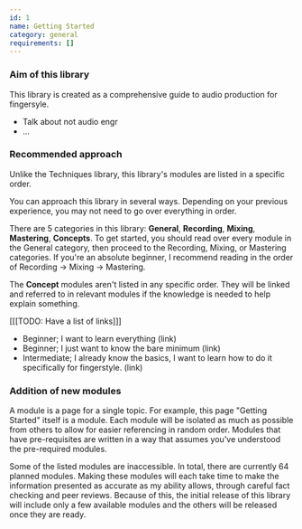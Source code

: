 ```yaml
---
id: 1
name: Getting Started
category: general
requirements: []
---
```


### Aim of this library

This library is created as a comprehensive guide to audio production for fingersyle.

- Talk about not audio engr
- ...

### Recommended approach

Unlike the Techniques library, this library's modules are listed in a specific order.

You can approach this library in several ways. Depending on your previous experience, you may not need to go over everything in order.

There are 5 categories in this library: **General**, **Recording**, **Mixing**, **Mastering**, **Concepts**. To get started, you should read over every module in the General category, then proceed to the Recording, Mixing, or Mastering categories. If you're an absolute beginner, I recommend reading in the order of Recording -> Mixing -> Mastering.

The **Concept** modules aren't listed in any specific order. They will be linked and referred to in relevant modules if the knowledge is needed to help explain something.

[[[TODO: Have a list of links]]]

- Beginner; I want to learn everything (link)
- Beginner; I just want to know the bare minimum (link)
- Intermediate; I already know the basics, I want to learn how to do it specifically for fingerstyle. (link)

### Addition of new modules

A module is a page for a single topic. For example, this page "Getting Started" itself is a module. Each module will be isolated as much as possible from others to allow for easier referencing in random order. Modules that have pre-requisites are written in a way that assumes you've understood the pre-required modules.

Some of the listed modules are inaccessible. In total, there are currently 64 planned modules. Making these modules will each take time to make the information presented as accurate as my ability allows, through careful fact checking and peer reviews. Because of this, the initial release of this library will include only a few available modules and the others will be released once they are ready.
